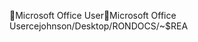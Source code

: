 Microsoft Office User                                 M i c r o s o f t   O f f i c e   U s e r   c e j o h n s o n / D e s k t o p / R O N D O C S / ~ $ R E A 